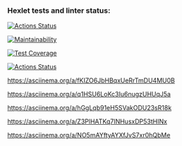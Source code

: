 ### Hexlet tests and linter status:
[![Actions Status](https://github.com/Romazhir/python-project-lvl1/workflows/hexlet-check/badge.svg)](https://github.com/Romazhir/python-project-lvl1/actions)

[![Maintainability](https://api.codeclimate.com/v1/badges/a99a88d28ad37a79dbf6/maintainability)](https://codeclimate.com/github/codeclimate/codeclimate/maintainability)

[![Test Coverage](https://api.codeclimate.com/v1/badges/a99a88d28ad37a79dbf6/test_coverage)](https://codeclimate.com/github/codeclimate/codeclimate/test_coverage)

[![Actions Status](https://github.com/Romazhir/python-project-lvl1/workflows/Py-linter/badge.svg)](https://github.com/Romazhir/python-project-lvl1/actions)

https://asciinema.org/a/fKIZO6JbHBqxUeRrTmDU4MU0B

https://asciinema.org/a/q1HSU6LoKc3Iu6nugzUHUqJ5a

https://asciinema.org/a/hGgLqb91eH5SVakODU23sR18k

https://asciinema.org/a/Z3PlHATKq7INHusxDP53tHINx

https://asciinema.org/a/NO5mAYftyAYXfJvS7xr0hQbMe
